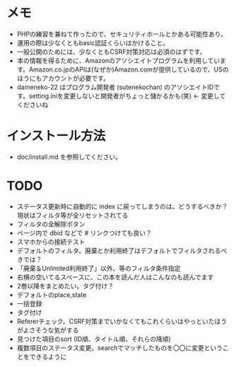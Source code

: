# メモ
* PHPの練習を兼ねて作ったので、セキュリティホールとかある可能性あり。
* 運用の際は少なくともbasic認証くらいはかけること。
* 一般公開のためには、少なくともCSRF対策対応は必須のはずです。
* 本の情報を得るために、Amazonのアソシエイトプログラムを利用しています。Amazon.co.jpのAPIは(なぜか)Amazon.comが提供しているので、USのほうにもアカウントが必要です。
* dameneko-22 はプログラム開発者 (sutenekochan) のアソシエイトIDです。setting.iniを変更しないと開発者がちょっと儲かるかも(笑) ← 変更してくださいね


# インストール方法
* doc/install.md を参照してください。


# TODO
* ステータス更新時に自動的に index に戻ってしまうのは、どうするべきか？ 現状はフィルタ等が全リセットされてる
* フィルタの全解除ボタン
* ページ内で dbid などで # リンクつけても良い？
* スマホからの接続テスト
* デフォルトのフィルタ。廃棄とか利用終了はデフォルトでフィルタされるべきでは？
* 「廃棄＆Unlimited利用終了」以外、等のフィルタ条件指定
* 右横の空いてるスペースに、この本を読んだ人はこんなのも読んでます
* 2巻以降をまとめたい。タグ付け？
* デフォルトのplace,state
* 一括登録
* タグ付け
* Refererチェック。CSRF対策までいかなくてもこれくらいはやっといたほうがよさそうな気がする
* 見つけた項目のsort (ID順、タイトル順、それらの降順)
* 複数項目のステータス変更。searchでマッチしたものを〇〇に変更ということをできるように
